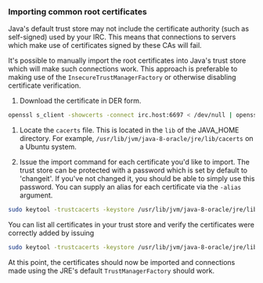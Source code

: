 ### Importing common root certificates

Java's default trust store may not include the certificate authority (such as self-signed) used by your IRC. This
means that connections to servers which make use of certificates signed by these CAs will
fail.

It's possible to manually import the root certificates into Java's trust store which will make such connections work.
This approach is preferable to making use of the `InsecureTrustManagerFactory` or otherwise disabling certificate
verification.

1. Download the certificate in DER form.

```sh
openssl s_client -showcerts -connect irc.host:6697 < /dev/null | openssl x509 -outform DER > cert.der
```

1. Locate the `cacerts` file. This is located in the `lib` of the JAVA_HOME directory. For example,
`/usr/lib/jvm/java-8-oracle/jre/lib/cacerts` on a Ubuntu system.

1. Issue the import command for each certificate you'd like to import. The trust store can be protected with a password
which is set by default to 'changeit'. If you've not changed it, you should be able to simply use this password. You can
supply an alias for each certificate via the `-alias` argument.

```sh
sudo keytool -trustcacerts -keystore /usr/lib/jvm/java-8-oracle/jre/lib/security/cacerts -noprompt -importcert -alias irchost -file cert.der
```

You can list all certificates in your trust store and verify the certificates were correctly added by issuing

```sh
sudo keytool -trustcacerts -keystore /usr/lib/jvm/java-8-oracle/jre/lib/security/cacerts -list
```

At this point, the certificates should now be imported and connections made using the JRE's default `TrustManagerFactory`
should work.

